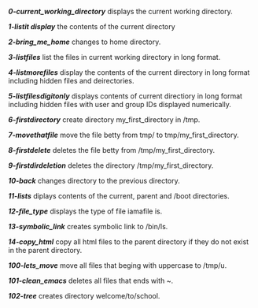 ***0-current_working_directory*** displays the current working directory.

***1-listit display*** the contents of the current directory
 
***2-bring_me_home*** changes to home directory.

***3-listfiles*** list the files in current working directory in long format.

***4-listmorefiles*** display the contents of the current directory in long format including hidden files and deirectories.
 
***5-listfilesdigitonly*** displays contents of current directiory in long format including hidden files with user and group IDs displayed numerically.


***6-firstdirectory*** create directory my_first_directory in /tmp.

***7-movethatfile*** move the file betty from tmp/ to tmp/my_first_directory.

***8-firstdelete*** deletes the file betty from /tmp/my_first_directory.

***9-firstdirdeletion*** deletes the directory /tmp/my_first_directory.

***10-back*** changes directory to the previous directory.

***11-lists*** diplays contents of the current, parent and /boot directories.
 
***12-file_type*** displays the type of file iamafile is.

***13-symbolic_link*** creates symbolic link to /bin/ls.

***14-copy_html*** copy all html files to the parent directory if they do not exist in the parent directory.

***100-lets_move*** move all files that beging with uppercase to /tmp/u.

***101-clean_emacs*** deletes all files that ends with ~.

***102-tree*** creates directory welcome/to/school.

